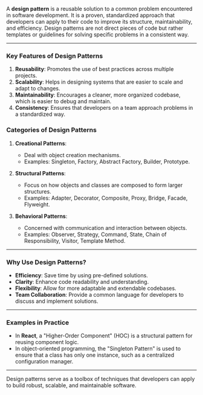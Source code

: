 A **design pattern** is a reusable solution to a common problem encountered in software development. It is a proven, standardized approach that developers can apply to their code to improve its structure, maintainability, and efficiency. Design patterns are not direct pieces of code but rather templates or guidelines for solving specific problems in a consistent way.

---

### **Key Features of Design Patterns**
1. **Reusability**: Promotes the use of best practices across multiple projects.
2. **Scalability**: Helps in designing systems that are easier to scale and adapt to changes.
3. **Maintainability**: Encourages a cleaner, more organized codebase, which is easier to debug and maintain.
4. **Consistency**: Ensures that developers on a team approach problems in a standardized way.


### **Categories of Design Patterns**
1. **Creational Patterns**: 
   - Deal with object creation mechanisms.
   - Examples: Singleton, Factory, Abstract Factory, Builder, Prototype.

2. **Structural Patterns**:
   - Focus on how objects and classes are composed to form larger structures.
   - Examples: Adapter, Decorator, Composite, Proxy, Bridge, Facade, Flyweight.

3. **Behavioral Patterns**:
   - Concerned with communication and interaction between objects.
   - Examples: Observer, Strategy, Command, State, Chain of Responsibility, Visitor, Template Method.

---

### **Why Use Design Patterns?**
- **Efficiency**: Save time by using pre-defined solutions.
- **Clarity**: Enhance code readability and understanding.
- **Flexibility**: Allow for more adaptable and extendable codebases.
- **Team Collaboration**: Provide a common language for developers to discuss and implement solutions.

---

### **Examples in Practice**
- In **React**, a "Higher-Order Component" (HOC) is a structural pattern for reusing component logic.
- In object-oriented programming, the "Singleton Pattern" is used to ensure that a class has only one instance, such as a centralized configuration manager.

---

Design patterns serve as a toolbox of techniques that developers can apply to build robust, scalable, and maintainable software.